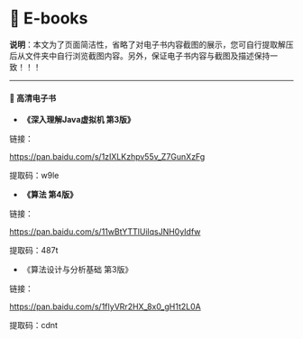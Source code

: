 # :blue_book: E-books

**说明**：本文为了页面简洁性，省略了对电子书内容截图的展示，您可自行提取解压后从文件夹中自行浏览截图内容。另外，保证电子书内容与截图及描述保持一致！！！

------

#### :book: 高清电子书

- **《深入理解Java虚拟机 第3版》**

链接：

https://pan.baidu.com/s/1zIXLKzhpv55v_Z7GunXzFg 

提取码：w9le 



- **《算法 第4版》**

链接：

https://pan.baidu.com/s/11wBtYTTlUilqsJNH0yIdfw 

提取码：487t 



- 《算法设计与分析基础 第3版》

链接：

https://pan.baidu.com/s/1fIyVRr2HX_8x0_gH1t2L0A 

提取码：cdnt 
